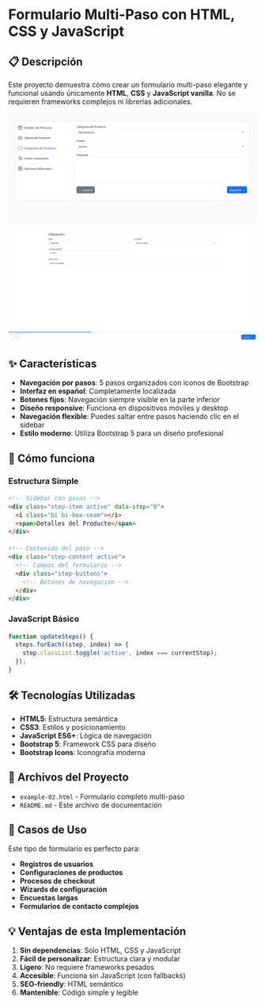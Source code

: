 # Formulario Multi-Paso con HTML, CSS y JavaScript

## 📋 Descripción

Este proyecto demuestra cómo crear un formulario multi-paso elegante y funcional usando únicamente **HTML**, **CSS** y **JavaScript vanilla**. No se requieren frameworks complejos ni librerías adicionales.

<img src="https://raw.githubusercontent.com/urian121/imagenes-proyectos-github/refs/heads/master/formulario-multipasos-Multi-Step-con-solo-html-y-javascript.png" width="600" alt="Vista previa del formulario multi-paso">

<img src="https://raw.githubusercontent.com/urian121/imagenes-proyectos-github/refs/heads/master/formulario-multi-pasos-Multi-Step-html-y-javascript.png" width="600" alt="Captura de pantalla del formulario">

## ✨ Características

- **Navegación por pasos**: 5 pasos organizados con iconos de Bootstrap
- **Interfaz en español**: Completamente localizada
- **Botones fijos**: Navegación siempre visible en la parte inferior
- **Diseño responsive**: Funciona en dispositivos móviles y desktop
- **Navegación flexible**: Puedes saltar entre pasos haciendo clic en el sidebar
- **Estilo moderno**: Utiliza Bootstrap 5 para un diseño profesional

## 🚀 Cómo funciona

### Estructura Simple

```html
<!-- Sidebar con pasos -->
<div class="step-item active" data-step="0">
  <i class="bi bi-box-seam"></i>
  <span>Detalles del Producto</span>
</div>

<!-- Contenido del paso -->
<div class="step-content active">
  <!-- Campos del formulario -->
  <div class="step-buttons">
    <!-- Botones de navegación -->
  </div>
</div>
```


### JavaScript Básico

```javascript
function updateSteps() {
  steps.forEach((step, index) => {
    step.classList.toggle('active', index === currentStep);
  });
}
```

## 🛠️ Tecnologías Utilizadas

- **HTML5**: Estructura semántica
- **CSS3**: Estilos y posicionamiento
- **JavaScript ES6+**: Lógica de navegación
- **Bootstrap 5**: Framework CSS para diseño
- **Bootstrap Icons**: Iconografía moderna

## 📁 Archivos del Proyecto

- `example-02.html` - Formulario completo multi-paso
- `README.md` - Este archivo de documentación

## 🎯 Casos de Uso

Este tipo de formulario es perfecto para:

- **Registros de usuarios**
- **Configuraciones de productos**
- **Procesos de checkout**
- **Wizards de configuración**
- **Encuestas largas**
- **Formularios de contacto complejos**

## 💡 Ventajas de esta Implementación

1. **Sin dependencias**: Solo HTML, CSS y JavaScript
2. **Fácil de personalizar**: Estructura clara y modular
3. **Ligero**: No requiere frameworks pesados
4. **Accesible**: Funciona sin JavaScript (con fallbacks)
5. **SEO-friendly**: HTML semántico
6. **Mantenible**: Código simple y legible

